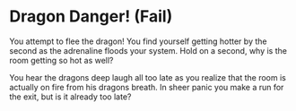 # Dragon Danger! (Fail)

You attempt to flee the dragon! You find yourself getting hotter by the second as the adrenaline floods your system. Hold on a second, why is the room getting so hot as well?

You hear the dragons deep laugh all too late as you realize that the room is actually on fire from his dragons breath. In sheer panic you make a run for the exit, but is it already too late?

<!-- _Die._

_Die._ -->
